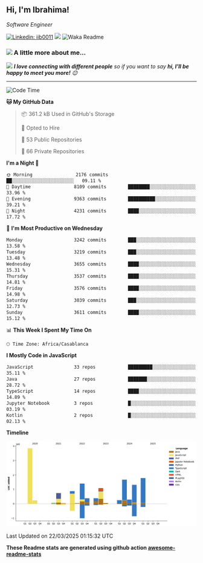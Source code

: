 <h2>Hi, I'm Ibrahima! </h2>
<p><em>Software Engineer 
</em></p>


[![Linkedin: iib0011](https://img.shields.io/badge/-iib0011-blue?style=flat-square&logo=Linkedin&logoColor=white&link=https://www.linkedin.com/in/iib0011/)](https://www.linkedin.com/in/iib0011/)
![](https://visitor-badge.glitch.me/badge?page_id=iib0011)
![Waka Readme](https://github.com/iib0011/iib0011/workflows/Waka%20Readme/badge.svg)


### <img src="https://media.giphy.com/media/VgCDAzcKvsR6OM0uWg/giphy.gif" width="50"> A little more about me...  


<img src="https://media.giphy.com/media/LnQjpWaON8nhr21vNW/giphy.gif" width="60"> <em><b>I love connecting with different people</b> so if you want to say <b>hi, I'll be happy to meet you more!</b> 😊</em>

---
<!--START_SECTION:waka-->
![Code Time](http://img.shields.io/badge/Code%20Time-4%2C587%20hrs%209%20mins-blue)

**🐱 My GitHub Data** 

> 📦 361.2 kB Used in GitHub's Storage 
 > 
> 💼 Opted to Hire
 > 
> 📜 53 Public Repositories 
 > 
> 🔑 66 Private Repositories 
 > 
**I'm a Night 🦉** 

```text
🌞 Morning                2176 commits        ██░░░░░░░░░░░░░░░░░░░░░░░   09.11 % 
🌆 Daytime                8109 commits        ████████░░░░░░░░░░░░░░░░░   33.96 % 
🌃 Evening                9363 commits        ██████████░░░░░░░░░░░░░░░   39.21 % 
🌙 Night                  4231 commits        ████░░░░░░░░░░░░░░░░░░░░░   17.72 % 
```
📅 **I'm Most Productive on Wednesday** 

```text
Monday                   3242 commits        ███░░░░░░░░░░░░░░░░░░░░░░   13.58 % 
Tuesday                  3219 commits        ███░░░░░░░░░░░░░░░░░░░░░░   13.48 % 
Wednesday                3655 commits        ████░░░░░░░░░░░░░░░░░░░░░   15.31 % 
Thursday                 3537 commits        ████░░░░░░░░░░░░░░░░░░░░░   14.81 % 
Friday                   3576 commits        ████░░░░░░░░░░░░░░░░░░░░░   14.98 % 
Saturday                 3039 commits        ███░░░░░░░░░░░░░░░░░░░░░░   12.73 % 
Sunday                   3611 commits        ████░░░░░░░░░░░░░░░░░░░░░   15.12 % 
```


📊 **This Week I Spent My Time On** 

```text
🕑︎ Time Zone: Africa/Casablanca
```

**I Mostly Code in JavaScript** 

```text
JavaScript               33 repos            █████████░░░░░░░░░░░░░░░░   35.11 % 
Java                     27 repos            ███████░░░░░░░░░░░░░░░░░░   28.72 % 
TypeScript               14 repos            ████░░░░░░░░░░░░░░░░░░░░░   14.89 % 
Jupyter Notebook         3 repos             █░░░░░░░░░░░░░░░░░░░░░░░░   03.19 % 
Kotlin                   2 repos             █░░░░░░░░░░░░░░░░░░░░░░░░   02.13 % 
```



**Timeline**

![Lines of Code chart](https://raw.githubusercontent.com/iib0011/iib0011/master/assets/bar_graph.png)


 Last Updated on 22/03/2025 01:15:32 UTC
<!--END_SECTION:waka-->

**These Readme stats are generated using github action [awesome-readme-stats](https://github.com/iib0011/waka-readme-stats)**
